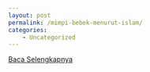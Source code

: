 ```yaml
---
layout: post
permalink: /mimpi-bebek-menurut-islam/
categories:
    - Uncategorized
---
```


[Baca Selengkapnya](/04)